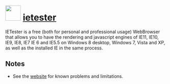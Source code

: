 ﻿# <img src="https://cdn.jsdelivr.net/gh/chocolatey/chocolatey-coreteampackages@ed166b4b5efd500ba039e8207c52a7f0b42c4ce3/icons/ietester.png" width="48" height="48"/> [ietester](https://chocolatey.org/packages/ietester)


IETester is a free (both for personal and professional usage) WebBrowser that allows you to have the rendering and javascript engines of IE11, IE10, IE9, IE8, IE7 IE 6 and IE5.5 on Windows 8 desktop, Windows 7, Vista and XP, as well as the installed IE in the same process.

## Notes
- See the [website](http://www.my-debugbar.com/wiki/IETester/HomePage) for known problems and limitations.

